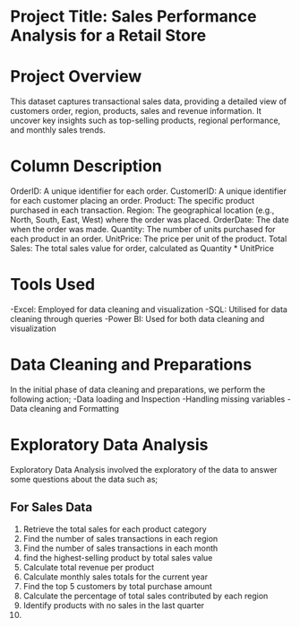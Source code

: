 # Project Title: Sales Performance Analysis for a Retail Store
# Project Overview
This dataset captures transactional sales data, providing a detailed view of customers order, region, products, sales and revenue information. It uncover key insights such as top-selling products, regional 
performance, and monthly sales trends.
# Column Description 
OrderID: A unique identifier for each order.
CustomerID: A unique identifier for each customer placing an order.
Product: The specific product purchased in each transaction.
Region: The geographical location (e.g., North, South, East, West) where the order was placed.
OrderDate: The date when the order was made.
Quantity: The number of units purchased for each product in an order.
UnitPrice: The price per unit of the product.
Total Sales: The total sales value for order, calculated as Quantity * UnitPrice
# Tools Used
-Excel: Employed for data cleaning and visualization
-SQL: Utilised for data cleaning through queries
-Power BI: Used for both data cleaning and visualization
# Data Cleaning and Preparations
In the initial phase of data cleaning and preparations, we perform the following action;
-Data loading and Inspection
-Handling missing variables
-Data cleaning and Formatting
# Exploratory Data Analysis
Exploratory Data Analysis involved the exploratory of the data to answer some questions about the data such as;
## For Sales Data
1. Retrieve the total sales for each product category
2. Find the number of sales transactions in each region
3. Find the number of sales transactions in each month
4. find the highest-selling product by total sales value
5. Calculate total revenue per product
6. Calculate monthly sales totals for the current year
7. Find the top 5 customers by total purchase amount
8. Calculate the percentage of total sales contributed by each region
9. Identify products with no sales in the last quarter
10. 
